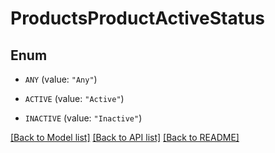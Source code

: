# ProductsProductActiveStatus

## Enum


* `ANY` (value: `"Any"`)

* `ACTIVE` (value: `"Active"`)

* `INACTIVE` (value: `"Inactive"`)


[[Back to Model list]](../README.md#documentation-for-models) [[Back to API list]](../README.md#documentation-for-api-endpoints) [[Back to README]](../README.md)


